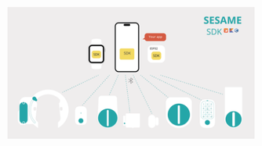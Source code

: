 ![SesameSDK](https://github.com/CANDY-HOUSE/.github/blob/main/profile/images/SesameSDK.png?raw=true)


